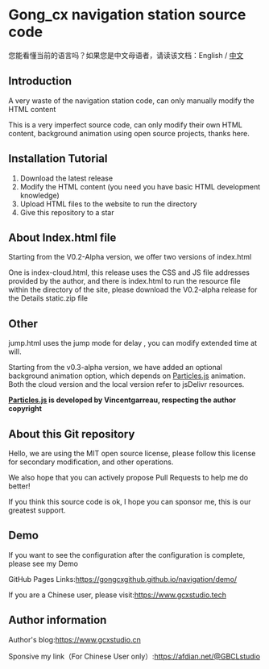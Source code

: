 # Gong_cx navigation station source code

您能看懂当前的语言吗？如果您是中文母语者，请读该文档：English / [中文](https://github.com/Gongcxgithub/navigation/blob/master/README.md)

## Introduction

A very waste of the navigation station code, can only manually modify the HTML content

This is a very imperfect source code, can only modify their own HTML content, background animation using open source projects, thanks here.

## Installation Tutorial
1. Download the latest release
2. Modify the HTML content (you need you have basic HTML development knowledge)
3. Upload HTML files to the website to run the directory
4. Give this repository to a star

## About Index.html file

Starting from the V0.2-Alpha version, we offer two versions of index.html

One is index-cloud.html, this release uses the CSS and JS file addresses provided by the author, and there is index.html to run the resource file within the directory of the site, please download the V0.2-alpha release for the Details static.zip file

## Other

jump.html uses the jump mode for delay , you can modify extended time at will.

Starting from the v0.3-alpha version, we have added an optional background animation option, which depends on [Particles.js](https://github.com/VincentGarreau/particles.js) animation. Both the cloud version and the local version refer to jsDelivr resources.

**[Particles.js](https://github.com/VincentGarreau/particles.js) is developed by Vincentgarreau, respecting the author copyright**

## About this Git repository

Hello, we are using the MIT open source license, please follow this license for secondary modification, and other operations.

We also hope that you can actively propose Pull Requests to help me do better!

If you think this source code is ok, I hope you can sponsor me, this is our greatest support.

## Demo

If you want to see the configuration after the configuration is complete, please see my Demo

GitHub Pages Links:https://gongcxgithub.github.io/navigation/demo/

If you are a Chinese user, please visit:https://www.gcxstudio.tech

## Author information

Author's blog:https://www.gcxstudio.cn

Sponsive my link（For Chinese User only）:https://afdian.net/@GBCLstudio
